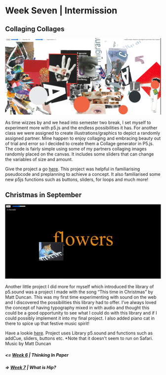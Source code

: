 # Week Seven | Intermission

## Collaging Collages

![](Collaging.PNG)


As time wizzes by and we head into semester two break, I set myself to experiment more with p5.js and the endless possibilities it has. For another class we were assigned to create illustrations/graphics to depict a randomly assigned partner. Mine happen to enjoy collaging and embracing beauty out of trial and error so I decided to create them a Collage generator in P5.js. The code is fairly simple using some of my partners collaging images randomly placed on the canvas. It includes some sliders that can change the variables of size and amount. 

Give the project a go [here](https://jamtt.github.io/Codewords/Files/LaurenCollage/). 
This project was helpful in familiarising pseudocode and preplanning to achieve a concept. It also familiarised some new p5js functions such as buttons, sliders, for loops and much more!

## Christmas in September

![](MattDuncan.PNG)

Another little project I did more for myself which introduced the library of p5.sound was a project I made with the song “This time in Christmas” by Matt Duncan. This was my first time experimenting with sound on the web and I discovered the possibilities this library had to offer. I’ve always loved the concept of having typography mixed in with audio and thought this could be a good opportunity to see what I could do with this library and if I could possibly implement it into my final project. I also added piano cat in there to spice up that festive music spirit! 

Have a lookie [here](https://jamtt.github.io/Codewords/Files/MattDuncann/). 
Project uses Library p5.sound and functions such as addCue, sliders, buttons etc.
*Note that it doesn't seem to run on Safari. Music by Matt Duncan


##### <= [Week 6](https://github.com/Jamtt/Codewords/blob/master/Week%206/Readme.md) | Thinking In Paper
##### => [Week 7](https://github.com/Jamtt/Codewords/blob/master/Week%207/Readme.md) | What is Hip?
